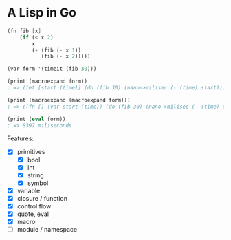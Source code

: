 # A Lisp in Go

```scheme
(fn fib [x]
    (if (< x 2)
        x
        (+ (fib (- x 1))
           (fib (- x 2)))))

(var form '(timeit (fib 30)))

(print (macroexpand form))
; => (let [start (time)] (do (fib 30) (nano->milisec (- (time) start))))

(print (macroexpand (macroexpand form)))
; => ((fn [] (var start (time)) (do (fib 30) (nano->milisec (- (time) start)))))

(print (eval form))
; => 8397 miliseconds
```

Features:
- [x] primitives
  - [x] bool
  - [x] int
  - [x] string
  - [x] symbol
- [x] variable
- [x] closure / function
- [x] control flow
- [x] quote, eval
- [x] macro
- [ ] module / namespace
